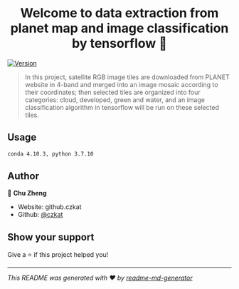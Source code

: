 <h1 align="center">Welcome to data extraction from planet map and image classification by tensorflow 👋</h1>
<p>
  <a href="https://www.npmjs.com/package/data extraction from planet map and image classification by tensorflow" target="_blank">
    <img alt="Version" src="https://img.shields.io/npm/v/data extraction from planet map and image classification by tensorflow.svg">
  </a>
</p>

> In this project, satellite RGB image tiles are downloaded from PLANET website in 4-band and merged into an image mosaic according to their coordinates; then selected tiles are organized into four categories: cloud, developed, green and water, and an image classification algorithm in tensorflow will be run on these selected tiles.

## Usage

```sh
conda 4.10.3, python 3.7.10
```

## Author

👤 **Chu Zheng**

* Website: github.czkat
* Github: [@czkat](https://github.com/czkat)

## Show your support

Give a ⭐️ if this project helped you!

***
_This README was generated with ❤️ by [readme-md-generator](https://github.com/kefranabg/readme-md-generator)_